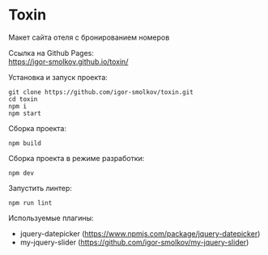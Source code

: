 Toxin  
=====
Макет сайта отеля с бронированием номеров  
  
Ссылка на Github Pages:  
https://igor-smolkov.github.io/toxin/  
  
Установка и запуск проекта:  
```
git clone https://github.com/igor-smolkov/toxin.git  
cd toxin  
npm i  
npm start
```
  
Сборка проекта:  
```
npm build
```
  
Сборка проекта в режиме разработки:  
```
npm dev
```
  
Запустить линтер:  
```
npm run lint
```
  
Используемые плагины:  
* jquery-datepicker (https://www.npmjs.com/package/jquery-datepicker)  
* my-jquery-slider (https://github.com/igor-smolkov/my-jquery-slider)  